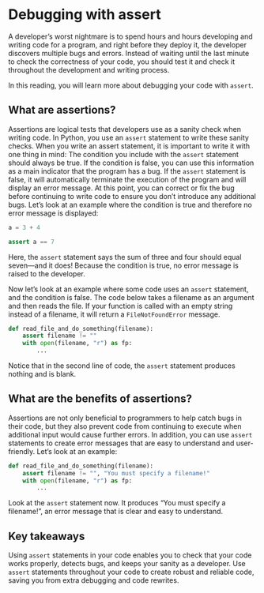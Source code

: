
# Debugging with assert

A developer’s worst nightmare is to spend hours and hours developing and writing code for a program, and right before they deploy it, the developer discovers multiple bugs and errors. Instead of waiting until the last minute to check the correctness of your code, you should test it and check it throughout the development and writing process.

In this reading, you will learn more about debugging your code with `assert`.

## What are assertions?

Assertions are logical tests that developers use as a sanity check when writing code. In Python, you use an `assert` statement to write these sanity checks. When you write an assert statement, it is important to write it with one thing in mind: The condition you include with the `assert` statement should always be true. If the condition is false, you can use this information as a main indicator that the program has a bug. If the `assert` statement is false, it will automatically terminate the execution of the program and will display an error message. At this point, you can correct or fix the bug before continuing to write code to ensure you don’t introduce any additional bugs. Let’s look at an example where the condition is true and therefore no error message is displayed:

```python
a = 3 + 4

assert a == 7
```

Here, the `assert` statement says the sum of three and four should equal seven—and it does! Because the condition is true, no error message is raised to the developer.

Now let’s look at an example where some code uses an `assert` statement, and the condition is false. The code below takes a filename as an argument and then reads the file. If your function is called with an empty string instead of a filename, it will return a `FileNotFoundError` message.

```python
def read_file_and_do_something(filename):
    assert filename != ""
    with open(filename, "r") as fp:
        ...
```

Notice that in the second line of code, the `assert` statement produces nothing and is blank.

## What are the benefits of assertions?

Assertions are not only beneficial to programmers to help catch bugs in their code, but they also prevent code from continuing to execute when additional input would cause further errors. In addition, you can use `assert` statements to create error messages that are easy to understand and user-friendly. Let’s look at an example:

```python
def read_file_and_do_something(filename):
    assert filename != "", "You must specify a filename!"
    with open(filename, "r") as fp:
        ...
```

Look at the `assert` statement now. It produces “You must specify a filename!”, an error message that is clear and easy to understand.

## Key takeaways

Using `assert` statements in your code enables you to check that your code works properly, detects bugs, and keeps your sanity as a developer. Use `assert` statements throughout your code to create robust and reliable code, saving you from extra debugging and code rewrites.
